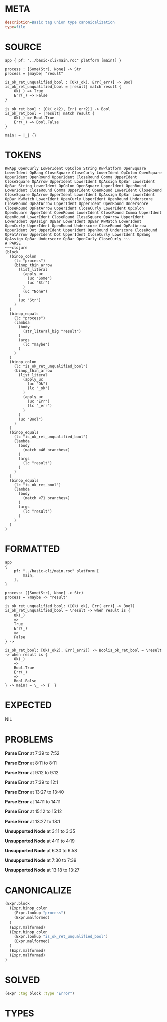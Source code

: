 # META
~~~ini
description=Basic tag union type canonicalization
type=file
~~~
# SOURCE
~~~roc
app { pf: "../basic-cli/main.roc" platform [main!] }

process : [Some(Str), None] -> Str
process = |maybe| "result"

is_ok_ret_unqualified_bool : [Ok(_ok), Err(_err)] -> Bool
is_ok_ret_unqualified_bool = |result| match result {
    Ok(_) => True
    Err(_) => False
}

is_ok_ret_bool : [Ok(_ok2), Err(_err2)] -> Bool
is_ok_ret_bool = |result| match result {
    Ok(_) => Bool.True
    Err(_) => Bool.False
}

main! = |_| {}
~~~
# TOKENS
~~~text
KwApp OpenCurly LowerIdent OpColon String KwPlatform OpenSquare LowerIdent OpBang CloseSquare CloseCurly LowerIdent OpColon OpenSquare UpperIdent OpenRound UpperIdent CloseRound Comma UpperIdent CloseSquare OpArrow UpperIdent LowerIdent OpAssign OpBar LowerIdent OpBar String LowerIdent OpColon OpenSquare UpperIdent OpenRound LowerIdent CloseRound Comma UpperIdent OpenRound LowerIdent CloseRound CloseSquare OpArrow UpperIdent LowerIdent OpAssign OpBar LowerIdent OpBar KwMatch LowerIdent OpenCurly UpperIdent OpenRound Underscore CloseRound OpFatArrow UpperIdent UpperIdent OpenRound Underscore CloseRound OpFatArrow UpperIdent CloseCurly LowerIdent OpColon OpenSquare UpperIdent OpenRound LowerIdent CloseRound Comma UpperIdent OpenRound LowerIdent CloseRound CloseSquare OpArrow UpperIdent LowerIdent OpAssign OpBar LowerIdent OpBar KwMatch LowerIdent OpenCurly UpperIdent OpenRound Underscore CloseRound OpFatArrow UpperIdent Dot UpperIdent UpperIdent OpenRound Underscore CloseRound OpFatArrow UpperIdent Dot UpperIdent CloseCurly LowerIdent OpBang OpAssign OpBar Underscore OpBar OpenCurly CloseCurly ~~~
# PARSE
~~~clojure
(block
  (binop_colon
    (lc "process")
    (binop_thin_arrow
      (list_literal
        (apply_uc
          (uc "Some")
          (uc "Str")
        )
        (uc "None")
      )
      (uc "Str")
    )
  )
  (binop_equals
    (lc "process")
    (lambda
      (body
        (str_literal_big "result")
      )
      (args
        (lc "maybe")
      )
    )
  )
  (binop_colon
    (lc "is_ok_ret_unqualified_bool")
    (binop_thin_arrow
      (list_literal
        (apply_uc
          (uc "Ok")
          (lc "_ok")
        )
        (apply_uc
          (uc "Err")
          (lc "_err")
        )
      )
      (uc "Bool")
    )
  )
  (binop_equals
    (lc "is_ok_ret_unqualified_bool")
    (lambda
      (body
        (match <46 branches>)
      )
      (args
        (lc "result")
      )
    )
  )
  (binop_equals
    (lc "is_ok_ret_bool")
    (lambda
      (body
        (match <71 branches>)
      )
      (args
        (lc "result")
      )
    )
  )
)
~~~
# FORMATTED
~~~roc
app
{
	pf: "../basic-cli/main.roc" platform [
		main,
	],
}

process: ([Some(Str), None] -> Str)
process = \maybe -> "result"

is_ok_ret_unqualified_bool: ([Ok(_ok), Err(_err)] -> Bool)
is_ok_ret_unqualified_bool = \result -> when result is {
	Ok(_)
	=>
	True
	Err(_)
	=>
	False
} -> 

is_ok_ret_bool: [Ok(_ok2), Err(_err2)] -> Boolis_ok_ret_bool = \result -> when result is {
	Ok(_)
	=>
	Bool.True
	Err(_)
	=>
	Bool.False
} -> main! = \_ -> {  }
~~~
# EXPECTED
NIL
# PROBLEMS
**Parse Error**
at 7:39 to 7:52

**Parse Error**
at 8:11 to 8:11

**Parse Error**
at 9:12 to 9:12

**Parse Error**
at 7:39 to 12:1

**Parse Error**
at 13:27 to 13:40

**Parse Error**
at 14:11 to 14:11

**Parse Error**
at 15:12 to 15:12

**Parse Error**
at 13:27 to 18:1

**Unsupported Node**
at 3:11 to 3:35

**Unsupported Node**
at 4:11 to 4:19

**Unsupported Node**
at 6:30 to 6:58

**Unsupported Node**
at 7:30 to 7:39

**Unsupported Node**
at 13:18 to 13:27

# CANONICALIZE
~~~clojure
(Expr.block
  (Expr.binop_colon
    (Expr.lookup "process")
    (Expr.malformed)
  )
  (Expr.malformed)
  (Expr.binop_colon
    (Expr.lookup "is_ok_ret_unqualified_bool")
    (Expr.malformed)
  )
  (Expr.malformed)
  (Expr.malformed)
)
~~~
# SOLVED
~~~clojure
(expr :tag block :type "Error")
~~~
# TYPES
~~~roc
~~~
